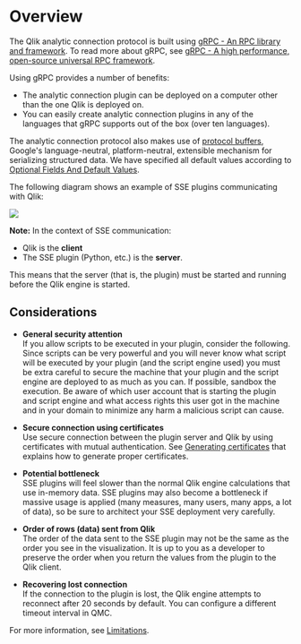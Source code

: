 # Overview

The Qlik analytic connection protocol is built using [gRPC - An RPC library and framework](http://github.com/grpc/grpc).  To read more about gRPC, see [gRPC - A high performance, open-source universal RPC framework](http://www.grpc.io/). 

Using gRPC provides a number of benefits:
- The analytic connection plugin can be deployed on a computer other than the one Qlik is deployed on.
- You can easily create analytic connection plugins in any of the languages that gRPC supports out of the box (over ten languages).

The analytic connection protocol also makes use of [protocol buffers](https://developers.google.com/protocol-buffers/), Google's language-neutral, platform-neutral, extensible mechanism for serializing structured data. We have specified all default values according to [Optional Fields And Default Values](https://developers.google.com/protocol-buffers/docs/proto#optional).

The following diagram shows an example of SSE plugins communicating with Qlik:

![](SSE_overview.png)

**Note:** In the context of SSE communication:  
- Qlik is the **client**
- The SSE plugin (Python, etc.) is the **server**.  

This means that the server (that is, the plugin) must be started and running before the Qlik engine is started.

## Considerations

* **General security attention**  
If you allow scripts to be executed in your plugin, consider the following.
Since scripts can be very powerful and you will never know what script will be executed by your plugin (and the script engine used) you must be extra careful to secure the machine that your plugin and the script engine are deployed to as much as you can. If possible, sandbox the execution. Be aware of which user account that is starting the plugin and script engine and what access rights this user got in the machine and in your domain to minimize any harm a malicious script can cause. 

* **Secure connection using certificates**  
Use secure connection between the plugin server and Qlik by using certificates with mutual authentication. See [Generating certificates](../generate_certs_guide/README.md) that explains how to generate proper certificates.

* **Potential bottleneck**  
SSE plugins will feel slower than the normal Qlik engine calculations that use in-memory data. SSE plugins may also become a bottleneck if massive usage is applied (many measures, many users, many apps, a lot of data), so be sure to architect your SSE deployment very carefully.

* **Order of rows (data) sent from Qlik**  
The order of the data sent to the SSE plugin may not be the same as the order you see in the visualization. It is up to you as a developer to preserve the order when you return the values from the plugin to the Qlik client.

* **Recovering lost connection**  
If the connection to the plugin is lost, the Qlik engine attempts to reconnect after 20 seconds by default. You can configure a different timeout interval in QMC.

For more information, see [Limitations](limitations.md).